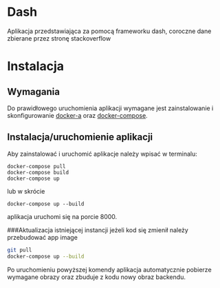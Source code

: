 # Dash
Aplikacja przedstawiająca za pomocą frameworku dash, coroczne dane zbierane przez stronę stackoverflow
 
# Instalacja

## Wymagania
Do prawidłowego uruchomienia aplikacji wymagane jest zainstalowanie i skonfigurowanie [docker-a](https://www.docker.com/) oraz  [docker-compose](https://docs.docker.com/compose/install/).

## Instalacja/uruchomienie aplikacji

Aby zainstalować i uruchomić aplikacje należy wpisać w terminalu:
```
docker-compose pull
docker-compose build
docker-compose up
```
lub w skrócie
```
docker-compose up --build
```
aplikacja uruchomi się na porcie 8000.

###Aktualizacja istniejącej instancji
jeżeli kod się zmienił należy przebudować app image
```bash
git pull
docker-compose up --build
```
Po uruchomieniu powyższej komendy aplikacja automatycznie pobierze wymagane obrazy oraz zbuduje z kodu nowy obraz backendu.
